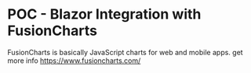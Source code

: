 # POC - Blazor Integration with FusionCharts

 FusionCharts is basically JavaScript charts for web and mobile apps. get more info https://www.fusioncharts.com/